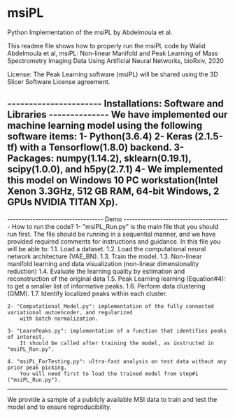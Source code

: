 # msiPL
Python Implementation of the msiPL by Abdelmoula et al.

This readme file shows how to properly run the msiPL code by
Walid Abdelmoula et al, msiPL: Non-linear Manifold and Peak Learning of Mass Spectrometry Imaging Data Using Artificial Neural Networks, bioRxiv, 2020 

License: The Peak Learning software (msiPL) will be shared using the 3D Slicer Software License agreement.

---------------------- Installations: Software and Libraries --------------
We have implemented our machine learning model using the following software items:
	1- Python(3.6.4)
	2- Keras (2.1.5-tf) with a Tensorflow(1.8.0) backend.
	3- Packages: numpy(1.14.2), sklearn(0.19.1), scipy(1.0.0), and h5py(2.7.1)
	4- We implemented this model on Windows 10 PC workstation(Intel Xenon 3.3GHz, 512 GB RAM, 64-bit Windows, 2 GPUs NVIDIA TITAN Xp).
-----------------------------------------------------------------------------

---------------------------------- Demo --------------------------------------
How to run the code?
	1- "msiPL_Run.py" is the main file that you should run first. The file should be running in a sequential manner, and we have
	provided required comments for instructions and guidance. In this file you will be able to:
		1.1. Load a dataset.
		1.2. Load the computational neural network architecture (VAE_BN).
		1.3. Train the model.
		1.3. Non-linear manifold learning and data visualization (non-linear dimensionality reduction)
		1.4. Evaluate the learning quality by estimation and reconstruction of the original data
		1.5. Peak Learning learning (Equation#4): to get a smaller list of informative peaks.
		1.6. Perform data clustering (GMM).
		1.7. Identify localized peaks within each cluster.
		
	2- "Computational_Model.py": implementation of the fully connected variational autoencoder, and regularized
	    with batch normalization.
	
	3- "LearnPeaks.py": implementation of a function that identifies peaks of interest. 
		It should be called after training the model, as instructed in "msiPL_Run.py".
		
	4. "msiPL_ForTesting.py": ultra-fast analysis on test data without any prior peak picking.
		You will need first to load the trained model from step#1 ("msiPL_Run.py").

------------------------------------------------------------------------------------
We provide a sample of a publicly available MSI data to train and test the model and to ensure reproducibility.
